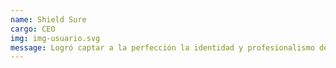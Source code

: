 ```yaml
---
name: Shield Sure
cargo: CEO
img: img-usuario.svg
message: Logró captar a la perfección la identidad y profesionalismo de ShieldSure, creando un diseño web moderno, intuitivo y visualmente atractivo. El prototipo interactivo nos permitió ver claramente cómo iba a ser la navegación y hacer que el desarrollo fuera más ágil. Cada detalle del diseño transmite confianza y claridad, alineándose perfectamente con los valores de la empresa. Un trabajo excepcional que sienta las bases para una web funcional y efectiva.
---
```

